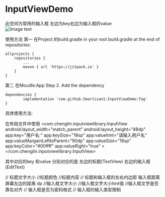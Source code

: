 # InputViewDemo
此空间为常用的输入框 左边为key右边为输入框的value  
![Image text](https://raw.github.com/yourName/repositpry/master/pic.png)

使用方法
第一 在Project 的build.gradle
in your root build.gradle at the end of repositories:

	allprojects {
		repositories {
			...
			maven { url 'https://jitpack.io' }
		}
	}
第二 在Moudle:App
Step 2. Add the dependency

	dependencies {
	        implementation 'com.github.Smartisan1:InputViewDemo:Tag'
	}
	
	
具体使用方法:

在布局文件中使用
  <com.chenglin.inputviewlibrary.InputView
        android:layout_width="match_parent"
        android:layout_height="48dp"
        app:key="用户名:"
        app:keySize="18sp"
        app:valuehint="请输入用户名"
        app:valueMargainLefttoParent="90dp"
        app:valueSize="16sp"
        app:keyColor="#00ffff"
        app:valueRight="true"
        ></com.chenglin.inputviewlibrary.InputView>

其中对应的key 和value 分别对应的是 左边的标题(TextView) 右边的输入框(EditText)

 <attr name="keySize" format="dimension" />                          // 标题文字大小
        <attr name="keyColor" format="color" />                      //标题颜色
        <attr name="key" format="string" />                          //标题内容
        <attr name="padding" format="dimension"/>                    // 标题和输入框的左右内边距
        <attr name="valueMargainLefttoParent" format="dimension" />       输入框距离屏幕左边的距离 dp
        <attr name="valueSize" format="dimension" />                    //输入框文字大小
        <attr name="valueColor" format="color" />
        <attr name="valuehint" format="string"/>                     //输入框文字大小hint值
        <attr name="valueRight" format="boolean"/>                   //输入框文字是否靠右对齐
        <attr name="inputTypePassword" format="boolean"/>            // 输入框是否为密码格式
        <attr name="digits" format="string"/>                        // 输入框的输入类型限制
